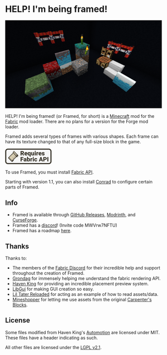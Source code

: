 # HELP! I'm being framed!

![Several framed blocks](assets/demo_640x360.png)

HELP! I'm being framed! (or Framed, for short) is a
[Minecraft](https://www.minecraft.net/) mod for the
[Fabric](https://fabricmc.net/use/) mod loader.
There are no plans for a version for the Forge mod loader.

Framed adds several types of frames with various shapes. Each
frame can have its texture changed to that of any full-size block in
the game.

[![Requires Fabric API](assets/fabric_api_banner.png)](https://www.curseforge.com/minecraft/mc-mods/fabric-api)

To use Framed, you must install [Fabric API](https://www.curseforge.com/minecraft/mc-mods/fabric-api).

Starting with version 1.1, you can also install [Conrad](https://www.curseforge.com/minecraft/mc-mods/conrad)
to configure certain parts of Framed.

## Info

- Framed is available through [GitHub Releases](https://github.com/alex5nader/Framed/releases),
[Modrinth](https://modrinth.com/mod/framed), and
[CurseForge](https://www.curseforge.com/minecraft/mc-mods/framed).
- Framed has a [discord](https://discord.gg/MWVrw7NFTU)! (Invite code MWVrw7NFTU)
- Framed has a roadmap [here](https://github.com/alex5nader/Framed/projects/1).

## Thanks

Thanks to:
- The members of the [Fabric Discord](https://discord.gg/v6v4pMv) for their
incredible help and support throughout the creation of Framed.
- [Grondag](https://www.curseforge.com/members/grondagthebarbarian)
for immensely helping me understand the fabric rendering API.
- [Haven King](https://github.com/Hephaestus-Dev) for providing an incredible placement preview system.
- [LibGui](https://github.com/CottonMC/LibGui) for making GUI creation so easy.
- [Lil Tater Reloaded](https://www.curseforge.com/minecraft/mc-mods/lil-tater-reloaded)
for acting as an example of how to read assets/data.
- [Mineshopper](https://www.curseforge.com/members/mineshopper) for letting
me use assets from the original
[Carpenter's Blocks](https://www.curseforge.com/minecraft/mc-mods/carpenters-blocks).

## License

Some files modified from Haven King's
[Automotion](https://github.com/Hephaestus-Dev/Automotion) are licensed under
MIT. These files have a header indicating as such.

All other files are licensed
under the [LGPL v2.1](LICENSE.md).
